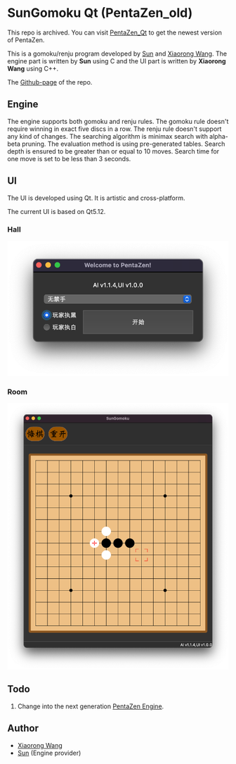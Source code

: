 # SunGomoku Qt (PentaZen_old)

This repo is archived. You can visit [PentaZen_Qt](https://github.com/alien-wxr/PentaZen_Qt) to get the newest version of PentaZen.

This is a gomoku/renju program developed by [Sun](https://github.com/sun-yuliang) and [Xiaorong Wang](https://github.com/alien-wxr). The engine part is written by **Sun** using C and the UI part is written by **Xiaorong Wang** using C++.

The [Github-page](https://alien-wxr.github.io/PentaZen_Qt/) of the repo.

## Engine

The engine supports both gomoku and renju rules. The gomoku rule doesn't require winning in exact five discs in a row. The renju rule doesn't support any kind of changes. The searching algorithm is minimax search with alpha-beta pruning. The evaluation method is using pre-generated tables. Search depth is ensured to be greater than or equal to 10 moves. Search time for one move is set to be less than 3 seconds.

## UI

The UI is developed using Qt. It is artistic and cross-platform.

The current UI is based on Qt5.12.

### Hall

![hall](./resources/hall.png)

### Room

![Room](./resources/room.png)

## Todo

1. Change into the next generation [PentaZen Engine](https://github.com/sun-yuliang/PentaZen).

## Author

- [Xiaorong Wang](https://github.com/alien-wxr)
- [Sun](https://github.com/sun-yuliang) (Engine provider)
